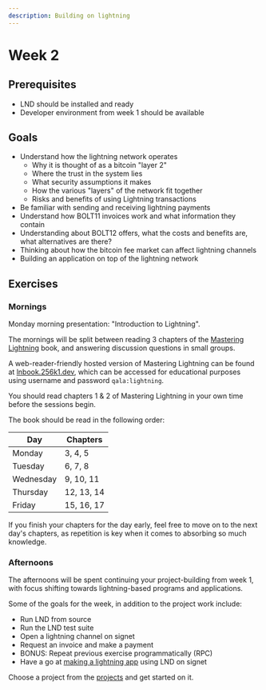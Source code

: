 ```yaml
---
description: Building on lightning
---
```


# Week 2

## Prerequisites

* LND should be installed and ready
* Developer environment from week 1 should be available

## Goals

* Understand how the lightning network operates
    * Why it is thought of as a bitcoin "layer 2"
    * Where the trust in the system lies
    * What security assumptions it makes
    * How the various "layers" of the network fit together
    * Risks and benefits of using Lightning transactions
* Be familiar with sending and receiving lightning payments
* Understand how BOLT11 invoices work and what information they contain
* Understanding about BOLT12 offers, what the costs and benefits are, what alternatives are there?
* Thinking about how the bitcoin fee market can affect lightning channels
* Building an application on top of the lightning network

## Exercises

### Mornings

Monday morning presentation: "Introduction to Lightning".

The mornings will be split between reading 3 chapters of the [Mastering Lightning](https://github.com/lnbook/lnbook) book, and answering discussion questions in small groups.

A web-reader-friendly hosted version of Mastering Lightning can be found at [lnbook.256k1.dev](https://lnbook.256k1.dev/), which can be accessed for educational purposes using username and password `qala:lightning`.

You should read chapters 1 & 2 of Mastering Lightning in your own time before the sessions begin.

The book should be read in the following order:

| Day | Chapters |
| --- | --- |
| Monday | 3, 4, 5 |
| Tuesday | 6, 7, 8 |
| Wednesday | 9, 10, 11 |
| Thursday | 12, 13, 14 |
| Friday | 15, 16, 17 |

If you finish your chapters for the day early, feel free to move on to the next day's chapters, as repetition is key when it comes to absorbing so much knowledge.

### Afternoons

The afternoons will be spent continuing your project-building from week 1, with focus shifting towards lightning-based programs and applications.

Some of the goals for the week, in addition to the project work include:

* Run LND from source
* Run the LND test suite
* Open a lightning channel on signet
* Request an invoice and make a payment
* BONUS: Repeat previous exercise programmatically (RPC)
* Have a go at [making a lightning app](https://medium.com/@wbobeirne/making-a-lightning-web-app-part-1-4a13c82f3f78) using LND on signet

Choose a project from the [projects](https://hackmd.io/S2zi8eHjQkO6r7kXgCgPuA) and get started on it.

